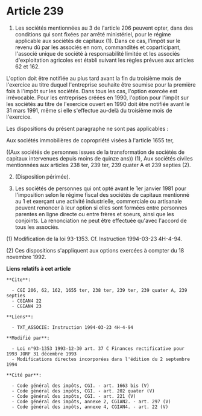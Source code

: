 # Article 239

1. Les sociétés mentionnées au 3 de l'article 206 peuvent opter, dans des conditions qui sont fixées par arrêté ministériel,
pour le régime applicable aux sociétés de capitaux (1). Dans ce cas, l'impôt sur le revenu dû par les associés en nom,
commandités et coparticipant, l'associé unique de société à responsabilité limitée et les associés d'exploitation agricoles
est établi suivant les règles prévues aux articles 62 et 162.

L'option doit être notifiée au plus tard avant la fin du troisième mois de l'exercice au titre duquel l'entreprise souhaite
être soumise pour la première fois à l'impôt sur les sociétés. Dans tous les cas, l'option exercée est irrévocable. Pour les
entreprises créées en 1990, l'option pour l'impôt sur les sociétés au titre de l'exercice ouvert en 1990 doit être notifiée
avant le 31 mars 1991, même si elle s'effectue au-delà du troisième mois de l'exercice.

Les dispositions du présent paragraphe ne sont pas applicables :

Aux sociétés immobilières de copropriété visées à l'article 1655 ter,

((Aux sociétés de personnes issues de la transformation de sociétés de capitaux intervenues depuis moins de quinze ans)) (1),
Aux sociétés civiles mentionnées aux articles 238 ter, 239 ter, 239 quater A et 239 septies (2).

2. (Disposition périmée).

3. Les sociétés de personnes qui ont opté avant le 1er janvier 1981 pour l'imposition selon le régime fiscal des sociétés de
capitaux mentionné au 1 et exerçant une activité industrielle, commerciale ou artisanale peuvent renoncer à leur option si
elles sont formées entre personnes parentes en ligne directe ou entre frères et soeurs, ainsi que les conjoints. La
renonciation ne peut être effectuée qu'avec l'accord de tous les associés.

(1) Modification de la loi 93-1353. Cf. Instruction 1994-03-23 4H-4-94.

(2) Ces dispositions s'appliquent aux options exercées à compter du 18 novembre 1992.

**Liens relatifs à cet article**

	**Cite**:

	  - CGI 206, 62, 162, 1655 ter, 238 ter, 239 ter, 239 quater A, 239 septies
	  - CGIAN4 22
	  - CGIAN4 23

	**Liens**:

	  - TXT_ASSOCIE: Instruction 1994-03-23 4H-4-94

	**Modifié par**:

	  - Loi n°93-1353 1993-12-30 art. 37 C Finances rectificative pour 1993 JORF 31 décembre 1993
	  - Modifications directes incorporées dans l'édition du 2 septembre 1994

	**Cité par**:

	  - Code général des impôts, CGI. - art. 1663 bis (V)
	  - Code général des impôts, CGI. - art. 202 quater (V)
	  - Code général des impôts, CGI. - art. 221 (V)
	  - Code général des impôts, annexe 2, CGIAN2. - art. 297 (V)
	  - Code général des impôts, annexe 4, CGIAN4. - art. 22 (V)
